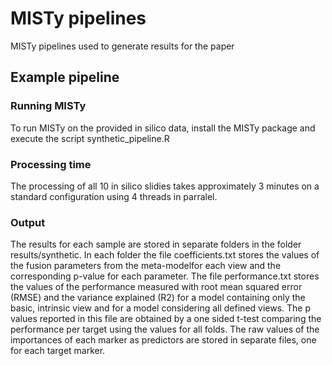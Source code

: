 # MISTy pipelines
MISTy pipelines used to generate results for the paper


## Example pipeline

### Running MISTy
To run MISTy on the provided in silico data, install the MISTy package and execute the script synthetic_pipeline.R

### Processing time
The processing of all 10 in silico slidies takes approximately 3 minutes on a standard configuration using 4 threads in parralel.

### Output
The results for each sample are stored in separate folders in the folder results/synthetic. In each folder the file coefficients.txt stores the values of the fusion parameters from the meta-modelfor each view and the corresponding p-value for each parameter. The file performance.txt stores the values of the performance measured with root mean squared error (RMSE) and the variance explained (R2) for a model containing only the basic, intrinsic view and for a model considering all defined views. The p values reported in this file are obtained by a one sided t-test comparing the performance per target using the values for all folds. The raw values of the importances of each marker as predictors are stored in separate files, one for each target marker.
